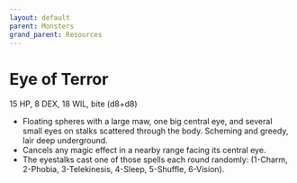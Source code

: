 ```yaml
---
layout: default
parent: Monsters
grand_parent: Resources
---
```


# Eye of Terror

15 HP, 8 DEX, 18 WIL, bite (d8+d8)

- Floating spheres with a large maw, one big central eye, and several small eyes on stalks scattered through the body.   Scheming and greedy, lair deep underground.
- Cancels any magic effect in a nearby range facing its central eye.
- The eyestalks cast one of those spells each round randomly: (1-Charm, 2-Phobia, 3-Telekinesis, 4-Sleep, 5-Shuffle, 6-Vision).

